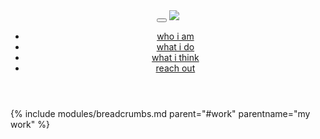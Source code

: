 <header>
  <nav class="navbar navbar-custom navbar-toggleable-sm navbar-light fixed-top">
  <button class="navbar-toggler navbar-toggler-right" type="button" data-toggle="collapse" data-target="#navbarSupportedContent" aria-controls="navbarSupportedContent" aria-expanded="false" aria-label="Toggle navigation">
    <span class="navbar-toggler-icon"></span>
  </button>
  <a class="navbar-brand" href="/"><img src="/assets/images/logo.png"></a>
  <div class="collapse navbar-collapse justify-content-end" id="navbarSupportedContent">
    <ul class="navbar-nav">
      <li class="nav-item">
        <a class="nav-link" href="/#about">who i am</a>
      </li>
      <li class="nav-item">
        <a class="nav-link active" href="/#work">what i do</a>
      </li>
        <li class="nav-item">
          <a class="nav-link" href="/#blog">what i think</a>
        </li>
        <li class="nav-item">
          <a class="nav-link" href="#contact">reach out</a>
        </li>
    </ul>
  </div>
  </nav>
</header>
<div class="subheader">
  <div class="pull-right">
    {% include modules/breadcrumbs.md parent="#work" parentname="my work" %}
  </div>
</div>

